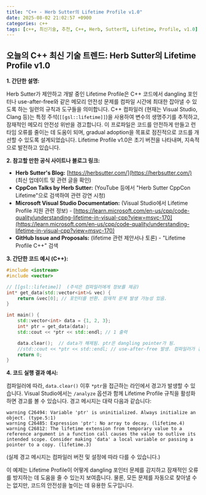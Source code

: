 ```yaml
---
title: "C++ - Herb Sutter의 Lifetime Profile v1.0"
date: 2025-08-02 21:02:57 +0900
categories: c++
tags: [c++, 최신기술, 추천, C++, Herb, Sutter의, Lifetime, Profile, v1.0]
---
```


## 오늘의 C++ 최신 기술 트렌드: **Herb Sutter의 Lifetime Profile v1.0**

**1. 간단한 설명:**

Herb Sutter가 제안하고 개발 중인 Lifetime Profile은 C++ 코드에서 dangling 포인터나 use-after-free와 같은 메모리 안전성 문제를 컴파일 시간에 최대한 잡아낼 수 있도록 하는 일련의 규칙과 도구들을 의미합니다.  C++ 컴파일러 (현재는 Visual Studio, Clang 등)는 특정 주석(`[[gsl::lifetime]]`)을 사용하여 변수의 생명주기를 추적하고, 잠재적인 메모리 안전성 위반을 경고합니다.  이 프로파일은 코드를 안전하게 만들고 런타임 오류를 줄이는 데 도움이 되며, gradual adoption을 목표로 점진적으로 코드를 개선할 수 있도록 설계되었습니다. Lifetime Profile v1.0은 초기 버전을 나타내며, 지속적으로 발전하고 있습니다.

**2. 참고할 만한 공식 사이트나 블로그 링크:**

*   **Herb Sutter's Blog:** [https://herbsutter.com/](https://herbsutter.com/) (최신 업데이트 및 관련 글을 확인)
*   **CppCon Talks by Herb Sutter:** (YouTube 등에서 "Herb Sutter CppCon Lifetime"으로 검색하여 관련 강연 시청)
*   **Microsoft Visual Studio Documentation:** (Visual Studio에서 Lifetime Profile 지원 관련 정보) - [https://learn.microsoft.com/en-us/cpp/code-quality/understanding-lifetime-in-visual-cpp?view=msvc-170](https://learn.microsoft.com/en-us/cpp/code-quality/understanding-lifetime-in-visual-cpp?view=msvc-170)
*   **GitHub Issue and Proposals:** (lifetime 관련 제안서나 토론) - "Lifetime Profile C++" 검색

**3. 간단한 코드 예시 (C++):**

```cpp
#include <iostream>
#include <vector>

// [[gsl::lifetime]]  (주석은 컴파일러에게 정보를 제공)
int* get_data(std::vector<int>& vec) {
    return &vec[0]; // 포인터를 반환. 잠재적 문제 발생 가능성 있음.
}

int main() {
    std::vector<int> data = {1, 2, 3};
    int* ptr = get_data(data);
    std::cout << *ptr << std::endl; // 1 출력

    data.clear();  // data가 해제됨. ptr은 dangling pointer가 됨.
    //std::cout << *ptr << std::endl; // use-after-free 발생. 컴파일러가 경고할 수 있음.
    return 0;
}
```

**4. 코드 실행 결과 예시:**

컴파일러에 따라, `data.clear()` 이후 `*ptr`을 접근하는 라인에서 경고가 발생할 수 있습니다.  Visual Studio에서는 `/analyze` 옵션과 함께 Lifetime Profile 규칙을 활성화하면 경고를 볼 수 있습니다.  경고 메시지는 대략 다음과 같습니다:

```
warning C26494: Variable 'ptr' is uninitialized. Always initialize an object. (type.5:1)
warning C26485: Expression 'ptr': No array to decay. (lifetime.4)
warning C26812: The lifetime extension from temporary value to a reference argument in a function call causes the value to outlive its intended scope. Consider making 'data' a local variable or passing a pointer to a copy. (lifetime.3)

```

(실제 경고 메시지는 컴파일러 버전 및 설정에 따라 다를 수 있습니다.)

이 예제는 Lifetime Profile이 어떻게 dangling 포인터 문제를 감지하고 잠재적인 오류를 방지하는 데 도움을 줄 수 있는지 보여줍니다.  물론, 모든 문제를 자동으로 찾아낼 수는 없지만, 코드의 안전성을 높이는 데 유용한 도구입니다.

